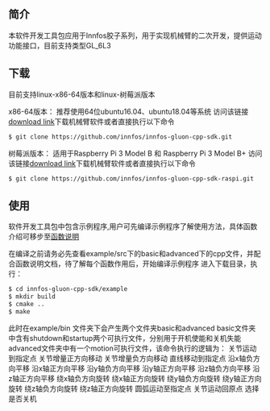 ## 简介

本软件开发工具包应用于Innfos胶子系列，用于实现机械臂的二次开发，提供运动功能接口，目前支持类型GL_6L3

## 下载

目前支持linux-x86-64版本和linux-树莓派版本

x86-64版本：
推荐使用64位ubuntu16.04、ubuntu18.04等系统
访问该链接[download link](https://github.com/innfos/innfos-gluon-cpp-sdk.git)下载机械臂软件或者直接执行以下命令
```sh
$ git clone https://github.com/innfos/innfos-gluon-cpp-sdk.git
```
树莓派版本：
适用于Raspberry Pi 3 Model B 和 Raspberry Pi 3 Model B+
访问该链接[download link](https://github.com/innfos/innfos-gluon-cpp-sdk-raspi.git)下载机械臂软件或者直接执行以下命令
```sh
$ git clone https://github.com/innfos/innfos-gluon-cpp-sdk-raspi.git
```

## 使用

软件开发工具包中包含示例程序,用户可先编译示例程序了解使用方法，具体函数介绍可移步至[函数说明](https://innfos.com/instructions/html/index.html)

在编译之前请务必先查看example/src下的basic和advanced下的cpp文件，并配合函数说明文档，待了解每个函数作用后，开始编译示例程序
进入下载目录，执行：
```sh
$ cd innfos-gluon-cpp-sdk/example
$ mkdir build
$ cmake ..
$ make 
```
此时在example/bin 文件夹下会产生两个文件夹basic和advanced
basic文件夹中含有shutdown和startup两个可执行文件，分别用于开机使能和关机失能
advanced文件夹中有一个motion可执行文件，该命令执行的逻辑为：
关节运动到指定点
关节增量正方向移动
关节增量负方向移动
直线移动到指定点
沿x轴负方向平移
沿x轴正方向平移
沿y轴负方向平移
沿y轴正方向平移
沿z轴负方向平移
沿z轴正方向平移
绕x轴负方向旋转
绕x轴正方向旋转
绕y轴负方向旋转
绕y轴正方向旋转
绕z轴负方向旋转
绕z轴正方向旋转
圆弧运动至指定点
关节运动回原点
选择是否关机
